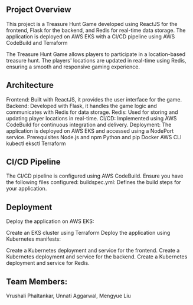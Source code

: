 ## Project Overview
This project is a Treasure Hunt Game developed using ReactJS for the frontend, Flask for the backend, and Redis for real-time data storage. The application is deployed on AWS EKS with a CI/CD pipeline using AWS CodeBuild and Terraform

The Treasure Hunt Game allows players to participate in a location-based treasure hunt. The players' locations are updated in real-time using Redis, ensuring a smooth and responsive gaming experience.

## Architecture
Frontend: Built with ReactJS, it provides the user interface for the game.
Backend: Developed with Flask, it handles the game logic and communicates with Redis for data storage.
Redis: Used for storing and updating player locations in real-time.
CI/CD: Implemented using AWS CodeBuild for continuous integration and delivery.
Deployment: The application is deployed on AWS EKS and accessed using a NodePort service.
Prerequisites
Node.js and npm
Python and pip
Docker
AWS CLI
kubectl
eksctl
Terraform

## CI/CD Pipeline
The CI/CD pipeline is configured using AWS CodeBuild. Ensure you have the following files configured:
buildspec.yml: Defines the build steps for your application.

## Deployment
Deploy the application on AWS EKS:

Create an EKS cluster using Terraform
Deploy the application using Kubernetes manifests:

Create a Kubernetes deployment and service for the frontend.
Create a Kubernetes deployment and service for the backend.
Create a Kubernetes deployment and service for Redis.

## Team Members:
Vrushali Phaltankar, Unnati Aggarwal, Mengyue Liu
